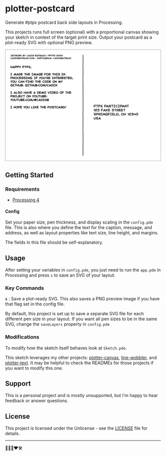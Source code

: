 # plotter-postcard

Generate #ptpx postcard back side layouts in Processing.

This projects runs full screen (optional) with a proportional canvas showing your sketch in context of the target print size. Output your postcard as a plot-ready SVG with optional PNG preview.

![Preview image showing a postcard with caption, message, and address](Preview.gif)

## Getting Started

### Requirements

-   [Processing 4](https://processing.org/download)

#### Config

Set your paper size, pen thickness, and display scaling in the `config.pde` file.
This is also where you define the text for the caption, message, and address, as well as layout properties like text size, line height, and margins.

The fields in this file should be self-explanatory.

## Usage

After setting your variables in `config.pde`, you just need to run the `app.pde` in Processing and press `s` to save an SVG of your layout.

### Key Commands

**`s`** : Save a plot-ready SVG. This also saves a PNG preview image if you have that flag set in the config file.

By default, this project is set up to save a separate SVG file for each different pen size in your layout. If you want all pen sizes to be in the same SVG, change the `saveLayers` property in `config.pde`

### Modifications

To modify how the sketch itself behaves look at `Sketch.pde`.

This sketch leverages my other projects: [plotter-canvas](https://github.com/cadin/plotter-canvas), [line-wobbler](https://github.com/cadin/line-wobbler), and [plotter-text](https://github.com/cadin/plotter-text).
It may be helpful to check the READMEs for those projects if you want to modify this one.

## Support

This is a personal project and is mostly unsupported, but I'm happy to hear feedback or answer questions.

## License

This project is licensed under the Unlicense - see the [LICENSE](LICENSE) file for details.

---

👨🏻‍🦲❤️🛠
